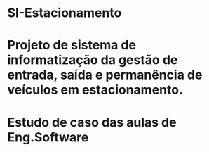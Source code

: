 # SI-Estacionamento
# Projeto de sistema de informatização da gestão de entrada, saída e permanência de veículos em estacionamento.
# Estudo de caso das aulas de Eng.Software

